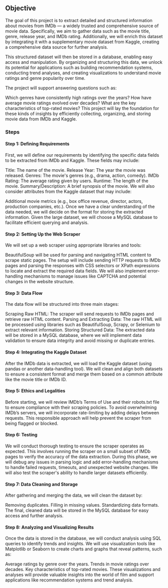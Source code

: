 ## Objective
The goal of this project is to extract detailed and structured information about movies from IMDb — a widely trusted and comprehensive source of movie data. Specifically, we aim to gather data such as the movie title, genre, release year, and IMDb rating. Additionally, we will enrich this dataset by integrating it with a supplementary movie dataset from Kaggle, creating a comprehensive data source for further analysis.

This structured dataset will then be stored in a database, enabling easy access and manipulation. By organizing and structuring this data, we unlock its potential for applications such as building recommendation systems, conducting trend analyses, and creating visualizations to understand movie ratings and genre popularity over time.

The project will support answering questions such as:

Which genres have consistently high ratings over the years?
How have average movie ratings evolved over decades?
What are the key characteristics of top-rated movies?
This project will lay the foundation for these kinds of insights by efficiently collecting, organizing, and storing movie data from IMDb and Kaggle.

### Steps

#### Step 1: Defining Requirements
First, we will define our requirements by identifying the specific data fields to be extracted from IMDb and Kaggle. These fields may include:

Title: The name of the movie.
Release Year: The year the movie was released.
Genres: The movie's genres (e.g., drama, action, comedy).
IMDb Rating: The average rating given by users.
Runtime: The length of the movie.
Summary/Description: A brief synopsis of the movie.
We will also consider attributes from the Kaggle dataset that may include:

Additional movie metrics (e.g., box office revenue, director, actors, production companies, etc.).
Once we have a clear understanding of the data needed, we will decide on the format for storing the extracted information. Given the large dataset, we will choose a MySQL database to facilitate efficient querying and analysis.

#### Step 2: Setting Up the Web Scraper
We will set up a web scraper using appropriate libraries and tools:

BeautifulSoup will be used for parsing and navigating HTML content to scrape static pages.
The setup will include sending HTTP requests to IMDb pages and parsing the responses with CSS selectors or XPath expressions to locate and extract the required data fields. We will also implement error-handling mechanisms to manage issues like CAPTCHA and potential changes in the website structure.

#### Step 3: Data Flow
The data flow will be structured into three main stages:

Scraping Raw HTML: The scraper will send requests to IMDb pages and retrieve raw HTML content.
Parsing and Extracting Data: The raw HTML will be processed using libraries such as BeautifulSoup, Scrapy, or Selenium to extract relevant information.
Storing Structured Data: The extracted data will be stored in a MySQL database, where we will implement data validation to ensure data integrity and avoid missing or duplicate entries.
#### Step 4: Integrating the Kaggle Dataset
After the IMDb data is extracted, we will load the Kaggle dataset (using pandas or another data-handling tool). We will clean and align both datasets to ensure a consistent format and merge them based on a common attribute like the movie title or IMDb ID.

#### Step 5: Ethics and Legalities
Before starting, we will review IMDb’s Terms of Use and their robots.txt file to ensure compliance with their scraping policies. To avoid overwhelming IMDb’s servers, we will incorporate rate-limiting by adding delays between requests. This responsible approach will help prevent the scraper from being flagged or blocked.

#### Step 6: Testing
We will conduct thorough testing to ensure the scraper operates as expected. This involves running the scraper on a small subset of IMDb pages to verify the accuracy of the data extraction. During this phase, we will debug any issues in parsing logic and add error-handling mechanisms to handle failed requests, timeouts, and unexpected website changes. We will also test the scraper's ability to handle larger datasets efficiently.

#### Step 7: Data Cleaning and Storage
After gathering and merging the data, we will clean the dataset by:

Removing duplicates.
Filling in missing values.
Standardizing data formats.
The final, cleaned data will be stored in the MySQL database for easy access and further analysis.

#### Step 8: Analyzing and Visualizing Results
Once the data is stored in the database, we will conduct analysis using SQL queries to identify trends and insights. We will use visualization tools like Matplotlib or Seaborn to create charts and graphs that reveal patterns, such as:

Average ratings by genre over the years.
Trends in movie ratings over decades.
Key characteristics of top-rated movies.
These visualizations and analyses will provide valuable insights into the world of film and support applications like recommendation systems and trend analysis.
